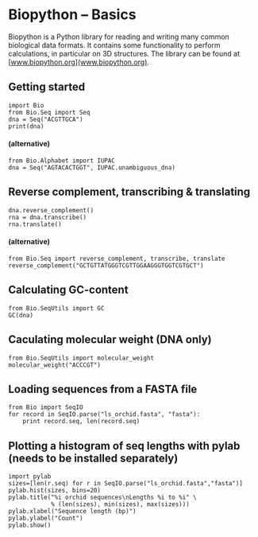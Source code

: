 
# Biopython – Basics

Biopython is a Python library for reading and writing many common biological data formats. It contains some functionality to perform calculations, in particular on 3D structures. The library can be found at [www.biopython.org](www.biopython.org).

## Getting started

    import Bio
    from Bio.Seq import Seq
    dna = Seq("ACGTTGCA")
    print(dna)

#### (alternative)

    from Bio.Alphabet import IUPAC
    dna = Seq("AGTACACTGGT", IUPAC.unambiguous_dna)


## Reverse complement, transcribing & translating

    dna.reverse_complement()
    rna = dna.transcribe()
    rna.translate()


#### (alternative)

    from Bio.Seq import reverse_complement, transcribe, translate
    reverse_complement("GCTGTTATGGGTCGTTGGAAGGGTGGTCGTGCT")

## Calculating GC-content

    from Bio.SeqUtils import GC
    GC(dna)

## Caculating molecular weight (DNA only)

    from Bio.SeqUtils import molecular_weight
    molecular_weight("ACCCGT")

## Loading sequences from a FASTA file

    from Bio import SeqIO
    for record in SeqIO.parse("ls_orchid.fasta", "fasta"):
        print record.seq, len(record.seq)

## Plotting a histogram of seq lengths with pylab (needs to be installed separately)

    import pylab
    sizes=[len(r.seq) for r in SeqIO.parse("ls_orchid.fasta","fasta")]
    pylab.hist(sizes, bins=20)
    pylab.title("%i orchid sequences\nLengths %i to %i" \
                % (len(sizes), min(sizes), max(sizes)))
    pylab.xlabel("Sequence length (bp)")
    pylab.ylabel("Count")
    pylab.show()
